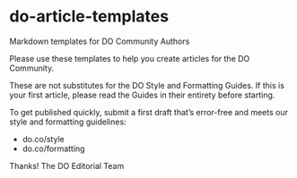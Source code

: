 # do-article-templates
Markdown templates for DO Community Authors

Please use these templates to help you create articles for the DO Community.

These are not substitutes for the DO Style and Formatting Guides. If this is your first article, 
please read the Guides in their entirety before starting.

To get published quickly, submit a first draft that’s error-free and meets our style and formatting guidelines:

- do.co/style 
- do.co/formatting

Thanks!
The DO Editorial Team
